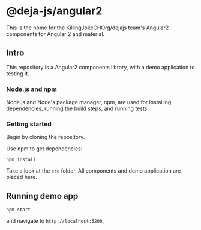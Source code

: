 # @deja-js/angular2
This is the home for the KillingJokeCHOrg/dejajs team's Angular2 components for Angular 2 and material.

## Intro

This repository is a Angular2 components library, with a demo application to testing it.

### Node.js and npm

Node.js and Node's package manager, npm, are used for installing dependencies,
running the build steps, and running tests.

### Getting started 

Begin by cloning the repository.

Use npm to get dependencies:

`npm install`

Take a look at the `src` folder. All components and demo application are placed here. 


## Running demo app 

`npm start`

and navigate to `http://localhost:5200`.

